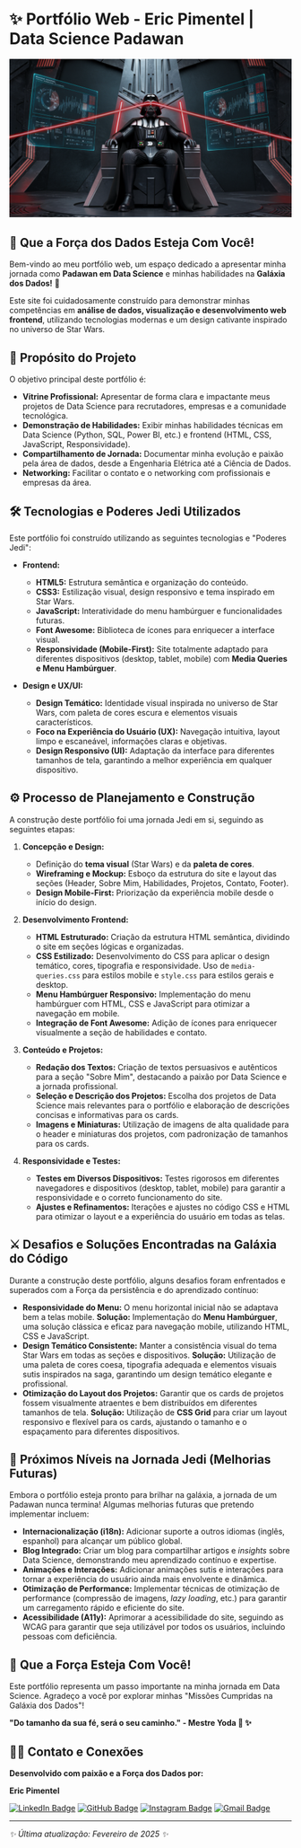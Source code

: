 # ✨ Portfólio Web - Eric Pimentel | Data Science Padawan

![portfolio-banner](./imagens/header-darth01.png)  

## 🚀 Que a Força dos Dados Esteja Com Você!

Bem-vindo ao meu portfólio web, um espaço dedicado a apresentar minha jornada como **Padawan em Data Science** e minhas habilidades na **Galáxia dos Dados!** 🌌

Este site foi cuidadosamente construído para demonstrar minhas competências em **análise de dados, visualização e desenvolvimento web frontend**, utilizando tecnologias modernas e um design cativante inspirado no universo de Star Wars.

## 🎯 Propósito do Projeto

O objetivo principal deste portfólio é:

*   **Vitrine Profissional:** Apresentar de forma clara e impactante meus projetos de Data Science para recrutadores, empresas e a comunidade tecnológica.
*   **Demonstração de Habilidades:**  Exibir minhas habilidades técnicas em Data Science (Python, SQL, Power BI, etc.) e frontend (HTML, CSS, JavaScript, Responsividade).
*   **Compartilhamento de Jornada:**  Documentar minha evolução e paixão pela área de dados, desde a Engenharia Elétrica até a Ciência de Dados.
*   **Networking:** Facilitar o contato e o networking com profissionais e empresas da área.

## 🛠️ Tecnologias e Poderes Jedi Utilizados

Este portfólio foi construído utilizando as seguintes tecnologias e "Poderes Jedi":

*   **Frontend:**
    *   **HTML5:** Estrutura semântica e organização do conteúdo.
    *   **CSS3:** Estilização visual, design responsivo e tema inspirado em Star Wars.
    *   **JavaScript:** Interatividade do menu hambúrguer e funcionalidades futuras.
    *   **Font Awesome:** Biblioteca de ícones para enriquecer a interface visual.
    *   **Responsividade (Mobile-First):**  Site totalmente adaptado para diferentes dispositivos (desktop, tablet, mobile) com **Media Queries e Menu Hambúrguer**.

*   **Design e UX/UI:**
    *   **Design Temático:**  Identidade visual inspirada no universo de Star Wars, com paleta de cores escura e elementos visuais característicos.
    *   **Foco na Experiência do Usuário (UX):** Navegação intuitiva, layout limpo e escaneável, informações claras e objetivas.
    *   **Design Responsivo (UI):**  Adaptação da interface para diferentes tamanhos de tela, garantindo a melhor experiência em qualquer dispositivo.

## ⚙️ Processo de Planejamento e Construção

A construção deste portfólio foi uma jornada Jedi em si, seguindo as seguintes etapas:

1.  **Concepção e Design:**
    *   Definição do **tema visual** (Star Wars) e da **paleta de cores**.
    *   **Wireframing e Mockup:**  Esboço da estrutura do site e layout das seções (Header, Sobre Mim, Habilidades, Projetos, Contato, Footer).
    *   **Design Mobile-First:**  Priorização da experiência mobile desde o início do design.

2.  **Desenvolvimento Frontend:**
    *   **HTML Estruturado:** Criação da estrutura HTML semântica, dividindo o site em seções lógicas e organizadas.
    *   **CSS Estilizado:** Desenvolvimento do CSS para aplicar o design temático, cores, tipografia e responsividade. Uso de `media-queries.css` para estilos mobile e `style.css` para estilos gerais e desktop.
    *   **Menu Hambúrguer Responsivo:** Implementação do menu hambúrguer com HTML, CSS e JavaScript para otimizar a navegação em mobile.
    *   **Integração de Font Awesome:** Adição de ícones para enriquecer visualmente a seção de habilidades e contato.

3.  **Conteúdo e Projetos:**
    *   **Redação dos Textos:** Criação de textos persuasivos e autênticos para a seção "Sobre Mim", destacando a paixão por Data Science e a jornada profissional.
    *   **Seleção e Descrição dos Projetos:** Escolha dos projetos de Data Science mais relevantes para o portfólio e elaboração de descrições concisas e informativas para os cards.
    *   **Imagens e Miniaturas:**  Utilização de imagens de alta qualidade para o header e miniaturas dos projetos, com padronização de tamanhos para os cards.

4.  **Responsividade e Testes:**
    *   **Testes em Diversos Dispositivos:**  Testes rigorosos em diferentes navegadores e dispositivos (desktop, tablet, mobile) para garantir a responsividade e o correto funcionamento do site.
    *   **Ajustes e Refinamentos:**  Iterações e ajustes no código CSS e HTML para otimizar o layout e a experiência do usuário em todas as telas.

## ⚔️ Desafios e Soluções Encontradas na Galáxia do Código

Durante a construção deste portfólio, alguns desafios foram enfrentados e superados com a Força da persistência e do aprendizado contínuo:

*   **Responsividade do Menu:**  O menu horizontal inicial não se adaptava bem a telas mobile. **Solução:** Implementação do **Menu Hambúrguer**, uma solução clássica e eficaz para navegação mobile, utilizando HTML, CSS e JavaScript.
*   **Design Temático Consistente:**  Manter a consistência visual do tema Star Wars em todas as seções e dispositivos. **Solução:**  Utilização de uma paleta de cores coesa, tipografia adequada e elementos visuais sutis inspirados na saga, garantindo um design temático elegante e profissional.
*   **Otimização do Layout dos Projetos:**  Garantir que os cards de projetos fossem visualmente atraentes e bem distribuídos em diferentes tamanhos de tela. **Solução:**  Utilização de **CSS Grid** para criar um layout responsivo e flexível para os cards, ajustando o tamanho e o espaçamento para diferentes dispositivos.

## 🔭 Próximos Níveis na Jornada Jedi (Melhorias Futuras)

Embora o portfólio esteja pronto para brilhar na galáxia, a jornada de um Padawan nunca termina! Algumas melhorias futuras que pretendo implementar incluem:

*   **Internacionalização (i18n):** Adicionar suporte a outros idiomas (inglês, espanhol) para alcançar um público global.
*   **Blog Integrado:** Criar um blog para compartilhar artigos e *insights* sobre Data Science, demonstrando meu aprendizado contínuo e expertise.
*   **Animações e Interações:**  Adicionar animações sutis e interações para tornar a experiência do usuário ainda mais envolvente e dinâmica.
*   **Otimização de Performance:**  Implementar técnicas de otimização de performance (compressão de imagens, *lazy loading*, etc.) para garantir um carregamento rápido e eficiente do site.
*   **Acessibilidade (A11y):** Aprimorar a acessibilidade do site, seguindo as WCAG para garantir que seja utilizável por todos os usuários, incluindo pessoas com deficiência.

## 🌌 Que a Força Esteja Com Você!

Este portfólio representa um passo importante na minha jornada em Data Science. Agradeço a você por explorar minhas "Missões Cumpridas na Galáxia dos Dados"!

**"Do tamanho da sua fé, será o seu caminho." - Mestre Yoda 🚀 ✨**

## 👨‍💻 Contato e Conexões

**Desenvolvido com paixão e a Força dos Dados por:**

**Eric Pimentel**

[![LinkedIn Badge](https://img.shields.io/badge/LinkedIn-0077B5?style=for-the-badge&logo=linkedin&logoColor=white)](https://www.linkedin.com/in/eric-np-santos/)
[![GitHub Badge](https://img.shields.io/badge/GitHub-100000?style=for-the-badge&logo=github&logoColor=white)](https://github.com/enps2015)
[![Instagram Badge](https://img.shields.io/badge/Instagram-E4405F?style=for-the-badge&logo=instagram&logoColor=white)](https://www.instagram.com/eric.n.pimentel/)
[![Gmail Badge](https://img.shields.io/badge/Gmail-D14836?style=for-the-badge&logo=gmail&logoColor=white)](mailto:enps2006@gmail.com)

---

*✨ Última atualização: Fevereiro de 2025 ✨*